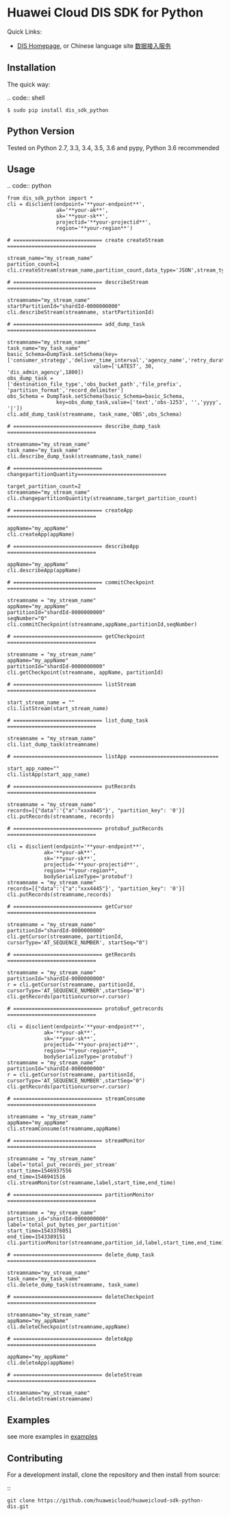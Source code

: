 # Huawei Cloud DIS SDK for Python

Quick Links:
- [DIS Homepage](https://www.huaweicloud.com/en-us/product/dis.html), or Chinese language site [数据接入服务](https://www.huaweicloud.com/product/dis.html)

Installation
------------

The quick way:

.. code:: shell

    $ sudo pip install dis_sdk_python

Python Version
-------------------

Tested on Python 2.7, 3.3, 3.4, 3.5, 3.6 and pypy, Python 3.6 recommended

Usage
-----

.. code:: python

    from dis_sdk_python import *
    cli = disclient(endpoint='**your-endpoint**',
                    ak='**your-ak**',
                    sk='**your-sk**',
                    projectid='**your-projectid**',
                    region='**your-region**')

    # ============================= create createStream =============================

    stream_name="my_stream_name"
    partition_count=1
    cli.createStream(stream_name,partition_count,data_type='JSON',stream_type='COMMON')

    # ============================= describeStream =============================

    streamname="my_stream_name"
    startPartitionId="shardId-0000000000"
    cli.describeStream(streamname, startPartitionId)

    # ============================= add_dump_task =============================

    streamname="my_stream_name"
    task_name="my_task_name"
    basic_Schema=DumpTask.setSchema(key=['consumer_strategy','deliver_time_interval','agency_name','retry_duration'],
                                value=['LATEST', 30, 'dis_admin_agency',1800])
    obs_dump_task =['destination_file_type','obs_bucket_path','file_prefix', 'partition_format','record_delimiter']
    obs_Schema = DumpTask.setSchema(basic_Schema=basic_Schema,
                    key=obs_dump_task,value=['text','obs-1253', '','yyyy', '|'])
    cli.add_dump_task(streamname, task_name,'OBS',obs_Schema)

    # ============================= describe_dump_task =============================

    streamname="my_stream_name"
    task_name="my_task_name"
    cli.describe_dump_task(streamname,task_name)

    # ============================= changepartitionQuantity=============================

    target_partition_count=2
    streamname="my_stream_name"
    cli.changepartitionQuantity(streamname,target_partition_count)

    # ============================= createApp =============================

    appName="my_appName"
    cli.createApp(appName)

    # ============================= describeApp =============================

    appName="my_appName"
    cli.describeApp(appName)

    # ============================= commitCheckpoint =============================

    streamname = "my_stream_name"
    appName="my_appName"
    partitionId="shardId-0000000000"
    seqNumber="0"
    cli.commitCheckpoint(streamname,appName,partitionId,seqNumber)

    # ============================= getCheckpoint =============================

    streamname = "my_stream_name"
    appName="my_appName"
    partitionId="shardId-0000000000"
    cli.getCheckpoint(streamname, appName, partitionId)

    # ============================= listStream  =============================

    start_stream_name = ""
    cli.listStream(start_stream_name)

    # ============================= list_dump_task =============================

    streamname = "my_stream_name"
    cli.list_dump_task(streamname)

    # ============================= listApp =============================

    start_app_name=""
    cli.listApp(start_app_name)

    # ============================= putRecords =============================

    streamname = "my_stream_name"
    records=[{"data":'{"a":"xxx4445"}', "partition_key": '0'}]
    cli.putRecords(streamname, records)

    # ============================= protobuf_putRecords =============================

    cli = disclient(endpoint='**your-endpoint**',
                ak='**your-ak**',
                sk='**your-sk**',
                projectid='**your-projectid**',
                region='**your-region**,
                bodySerializeType='protobuf')
    streamname = "my_stream_name"
    records=[{"data":'{"a":"xxx4445"}', "partition_key": '0'}]
    cli.putRecords(streamname,records)

    # ============================= getCursor =============================

    streamname = "my_stream_name"
    partitionId="shardId-0000000000"
    cli.getCursor(streamname, partitionId, cursorType='AT_SEQUENCE_NUMBER', startSeq="0")

    # ============================= getRecords =============================

    streamname = "my_stream_name"
    partitionId="shardId-0000000000"
    r = cli.getCursor(streamname, partitionId, cursorType='AT_SEQUENCE_NUMBER',startSeq="0")
    cli.getRecords(partitioncursor=r.cursor)

    # ============================= protobuf_getrecords =============================

    cli = disclient(endpoint='**your-endpoint**',
                ak='**your-ak**',
                sk='**your-sk**',
                projectid='**your-projectid**',
                region='**your-region**,
                bodySerializeType='protobuf')
    streamname = "my_stream_name"
    partitionId="shardId-0000000000"
    r = cli.getCursor(streamname, partitionId, cursorType='AT_SEQUENCE_NUMBER',startSeq="0")
    cli.getRecords(partitioncursor=r.cursor)

    # ============================= streamConsume =============================

    streamname = "my_stream_name"
    appName="my_appName"
    cli.streamConsume(streamname,appName)

    # ============================= streamMonitor =============================

    streamname = "my_stream_name"
    label='total_put_records_per_stream'
    start_time=1546937556
    end_time=1546941516
    cli.streamMonitor(streamname,label,start_time,end_time)

    # ============================= partitionMonitor =============================

    streamname = "my_stream_name"
    partition_id="shardId-0000000000"
    label='total_put_bytes_per_partition'
    start_time=1543376051
    end_time=1543389151
    cli.partitionMonitor(streamname,partition_id,label,start_time,end_time)

	# ============================= delete_dump_task =============================

    streamname="my_stream_name"
    task_name="my_task_name"
    cli.delete_dump_task(streamname, task_name)
	
	# ============================= deleteCheckpoint =============================
	
	streamname="my_stream_name"
    appName="my_appName"
    cli.deleteCheckpoint(streamname,appName)
	
	# ============================= deleteApp =============================

    appName="my_appName"
    cli.deleteApp(appName)
	
	# ============================= deleteStream =============================
	
	streamname="my_stream_name"
    cli.deleteStream(streamname)

Examples
-----------

see more examples in [examples](https://github.com/huaweicloud/huaweicloud-sdk-python-dis/tree/master/dis_sdk_python_demo)


Contributing
------------

For a development install, clone the repository and then install from
source:

::

    git clone https://github.com/huaweicloud/huaweicloud-sdk-python-dis.git


